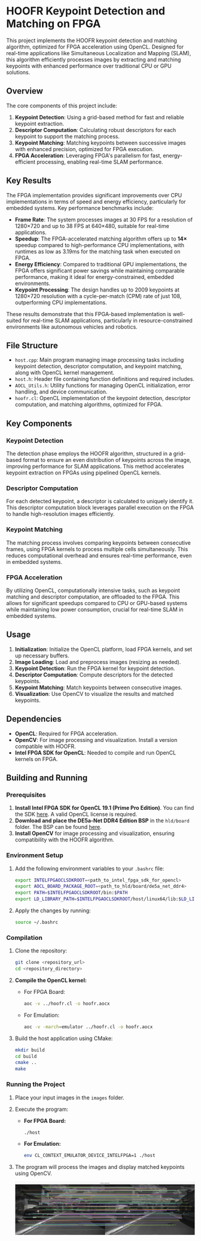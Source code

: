 # HOOFR Keypoint Detection and Matching on FPGA

This project implements the HOOFR keypoint detection and matching algorithm, optimized for FPGA acceleration using OpenCL. Designed for real-time applications like Simultaneous Localization and Mapping (SLAM), this algorithm efficiently processes images by extracting and matching keypoints with enhanced performance over traditional CPU or GPU solutions.

## Overview

The core components of this project include:

1. **Keypoint Detection**: Using a grid-based method for fast and reliable keypoint extraction.
2. **Descriptor Computation**: Calculating robust descriptors for each keypoint to support the matching process.
3. **Keypoint Matching**: Matching keypoints between successive images with enhanced precision, optimized for FPGA execution.
4. **FPGA Acceleration**: Leveraging FPGA's parallelism for fast, energy-efficient processing, enabling real-time SLAM performance.

## Key Results

The FPGA implementation provides significant improvements over CPU implementations in terms of speed and energy efficiency, particularly for embedded systems. Key performance benchmarks include:

- **Frame Rate**: The system processes images at 30 FPS for a resolution of 1280×720 and up to 38 FPS at 640×480, suitable for real-time applications.
- **Speedup**: The FPGA-accelerated matching algorithm offers up to **14×** speedup compared to high-performance CPU implementations, with runtimes as low as 3.19ms for the matching task when executed on FPGA.
- **Energy Efficiency**: Compared to traditional GPU implementations, the FPGA offers significant power savings while maintaining comparable performance, making it ideal for energy-constrained, embedded environments.
- **Keypoint Processing**: The design handles up to 2009 keypoints at 1280×720 resolution with a cycle-per-match (CPM) rate of just 108, outperforming CPU implementations.

These results demonstrate that this FPGA-based implementation is well-suited for real-time SLAM applications, particularly in resource-constrained environments like autonomous vehicles and robotics.

## File Structure

- `host.cpp`: Main program managing image processing tasks including keypoint detection, descriptor computation, and keypoint matching, along with OpenCL kernel management.
- `host.h`: Header file containing function definitions and required includes.
- `AOCL_Utils.h`: Utility functions for managing OpenCL initialization, error handling, and device communication.
- `hoofr.cl`: OpenCL implementation of the keypoint detection, descriptor computation, and matching algorithms, optimized for FPGA.

## Key Components

### Keypoint Detection

The detection phase employs the HOOFR algorithm, structured in a grid-based format to ensure an even distribution of keypoints across the image, improving performance for SLAM applications. This method accelerates keypoint extraction on FPGAs using pipelined OpenCL kernels.

### Descriptor Computation

For each detected keypoint, a descriptor is calculated to uniquely identify it. This descriptor computation block leverages parallel execution on the FPGA to handle high-resolution images efficiently.

### Keypoint Matching

The matching process involves comparing keypoints between consecutive frames, using FPGA kernels to process multiple cells simultaneously. This reduces computational overhead and ensures real-time performance, even in embedded systems.

### FPGA Acceleration

By utilizing OpenCL, computationally intensive tasks, such as keypoint matching and descriptor computation, are offloaded to the FPGA. This allows for significant speedups compared to CPU or GPU-based systems while maintaining low power consumption, crucial for real-time SLAM in embedded systems.

## Usage

1. **Initialization**: Initialize the OpenCL platform, load FPGA kernels, and set up necessary buffers.
2. **Image Loading**: Load and preprocess images (resizing as needed).
3. **Keypoint Detection**: Run the FPGA kernel for keypoint detection.
4. **Descriptor Computation**: Compute descriptors for the detected keypoints.
5. **Keypoint Matching**: Match keypoints between consecutive images.
6. **Visualization**: Use OpenCV to visualize the results and matched keypoints.

## Dependencies

- **OpenCL**: Required for FPGA acceleration.
- **OpenCV**: For image processing and visualization. Install a version compatible with HOOFR.
- **Intel FPGA SDK for OpenCL**: Needed to compile and run OpenCL kernels on FPGA.

## Building and Running

### Prerequisites

1. **Install Intel FPGA SDK for OpenCL 19.1 (Prime Pro Edition)**. You can find the SDK [here](https://www.intel.com/content/www/us/en/software-kit/665933/intel-quartus-prime-pro-edition-design-software-version-19-1-for-linux.html). A valid OpenCL license is required.
2. **Download and place the DE5a-Net DDR4 Edition BSP** in the `hld/board` folder. The BSP can be found [here](https://www.terasic.com.tw/cgi-bin/page/archive.pl?Language=English&CategoryNo=231&No=1108&PartNo=4#contents).
3. **Install OpenCV** for image processing and visualization, ensuring compatibility with the HOOFR algorithm.

### Environment Setup

1. Add the following environment variables to your `.bashrc` file:

   ```bash
   export INTELFPGAOCLSDKROOT=<path_to_intel_fpga_sdk_for_opencl>
   export AOCL_BOARD_PACKAGE_ROOT=<path_to_hld/board/de5a_net_ddr4>
   export PATH=$INTELFPGAOCLSDKROOT/bin:$PATH
   export LD_LIBRARY_PATH=$INTELFPGAOCLSDKROOT/host/linux64/lib:$LD_LIBRARY_PATH
   ```

2. Apply the changes by running:

   ```bash
   source ~/.bashrc
   ```

### Compilation

1. Clone the repository:

   ```bash
   git clone <repository_url>
   cd <repository_directory>
   ```

2. **Compile the OpenCL kernel:**

   - For FPGA Board:

     ```bash
     aoc -v ../hoofr.cl -o hoofr.aocx
     ```

   - For Emulation:

     ```bash
     aoc -v -march=emulator ../hoofr.cl -o hoofr.aocx
     ```

3. Build the host application using CMake:

   ```bash
   mkdir build
   cd build
   cmake ..
   make
   ```

### Running the Project

1. Place your input images in the `images` folder.
2. Execute the program:

   - **For FPGA Board:**

     ```bash
     ./host
     ```

   - **For Emulation:**

     ```bash
     env CL_CONTEXT_EMULATOR_DEVICE_INTELFPGA=1 ./host
     ```

3. The program will process the images and display matched keypoints using OpenCV.

   ![alt text](imgs/image.png)

